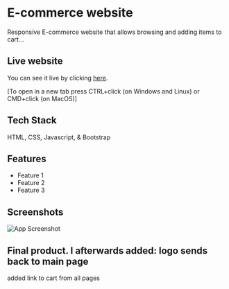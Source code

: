     
# E-commerce website                                            
 
Responsive E-commerce website that allows  browsing and adding items to cart... 

## Live website     

You can see it live by clicking [here](https://timolansberry.github.io/Ecommerce-website/).

[To open in a new tab press CTRL+click (on Windows and Linux) or CMD+click (on MacOS)]

## Tech Stack 

HTML, CSS, Javascript, & Bootstrap

## Features

- Feature 1
- Feature 2
- Feature 3

## Screenshots

![App Screenshot](https://via.placeholder.com/468x300?text=App+Screenshot+Here)

Final product. I afterwards added:
logo sends back to main page
--
added link to cart from all pages
